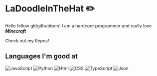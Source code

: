 # LaDoodleInTheHat ✏️

Hello fellow git/githubbers! I am a hardcore programmer and really love ***Minecraft***

Check out my Repos!

## Languages I'm good at

![ JavaScript](https://img.shields.io/badge/JavaScript-black?style=for-the-badge&logo=Javascript&logoColor=Yellow) ![ Python](https://img.shields.io/badge/Python-black?style=for-the-badge&logo=Python&logoColor=Cyan) ![ Html](https://img.shields.io/badge/Html-black?style=for-the-badge&logo=HTML5&logoColor=Orange) ![ CSS](https://img.shields.io/badge/CSS-black?style=for-the-badge&logo=CSS&logoColor=Magenta) ![ TypeScript](https://img.shields.io/badge/TypeScript-black?style=for-the-badge&logo=TypeScript&logoColor=Blue) ![ Json](https://img.shields.io/badge/Json-black?style=for-the-badge&logo=JSON&logoColor=lightblue)
